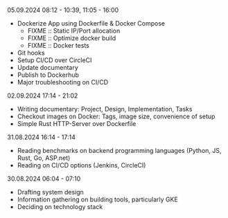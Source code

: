 05.09.2024 08:12 - 10:39, 11:05 - 16:00
- Dockerize App using Dockerfile & Docker Compose
  - FIXME :: Static IP/Port allocation
  - FIXME :: Optimize docker build
  - FIXME :: Docker tests
- Git hooks
- Setup CI/CD over CircleCI
- Update documentary
- Publish to Dockerhub
- Major troubleshooting on CI/CD

02.09.2024 17:14 - 21:02
- Writing documentary: Project, Design, Implementation, Tasks
- Checkout images on Docker: Tags, image size, convenience of setup
- Simple Rust HTTP-Server over Dockerfile

31.08.2024 16:14 - 17:14
- Reading benchmarks on backend programming languages (Python, JS, Rust, Go, ASP.net)
- Reading on CI/CD options (Jenkins, CircleCI)

30.08.2024 06:04 - 07:10
- Drafting system design
- Information gathering on building tools, particularly GKE
- Deciding on technology stack

